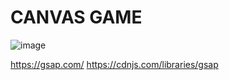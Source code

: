 # CANVAS GAME
![image](https://github.com/topmsdreamer/canvas-game/assets/128351913/b93b53b9-f9a8-4876-a4d3-f99dc1597aec)

https://gsap.com/
https://cdnjs.com/libraries/gsap

